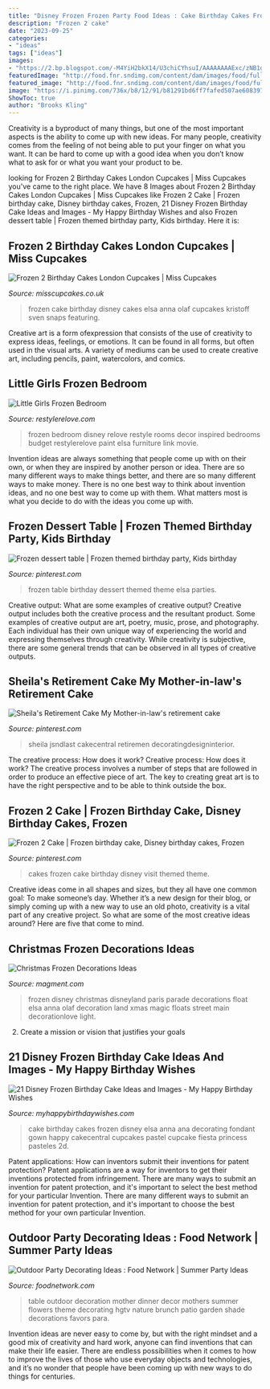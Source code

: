 ```yaml
---
title: "Disney Frozen Frozen Party Food Ideas : Cake Birthday Cakes Frozen Disney Elsa Anna Ana Decorating Fondant Gown Happy Cakecentral Cupcakes Pastel Cupcake Fiesta Princess Pasteles 2d"
description: "Frozen 2 cake"
date: "2023-09-25"
categories:
- "ideas"
tags: ["ideas"]
images:
- "https://2.bp.blogspot.com/-M4YiH2bkX14/U3chiCYhsuI/AAAAAAAAExc/zNB1gmna1yI/s1600/IMG_1025.jpg"
featuredImage: "http://food.fnr.sndimg.com/content/dam/images/food/fullset/2012/4/10/0/summerparties_party-ready-spaces2_s3x4.jpg.rend.hgtvcom.966.1288.suffix/1371606335373.jpeg"
featured_image: "http://food.fnr.sndimg.com/content/dam/images/food/fullset/2012/4/10/0/summerparties_party-ready-spaces2_s3x4.jpg.rend.hgtvcom.966.1288.suffix/1371606335373.jpeg"
image: "https://i.pinimg.com/736x/b8/12/91/b81291bd6ff7fafed507ae608397cfdc.jpg"
ShowToc: true
author: "Brooks Kling"
---
```



Creativity is a byproduct of many things, but one of the most important aspects is the ability to come up with new ideas. For many people, creativity comes from the feeling of not being able to put your finger on what you want. It can be hard to come up with a good idea when you don’t know what to ask for or what you want your product to be.

	

		
looking for Frozen 2 Birthday Cakes London Cupcakes | Miss Cupcakes you've came to the right place. We have 8 Images about Frozen 2 Birthday Cakes London Cupcakes | Miss Cupcakes like Frozen 2 Cake | Frozen birthday cake, Disney birthday cakes, Frozen, 21 Disney Frozen Birthday Cake Ideas and Images - My Happy Birthday Wishes and also Frozen dessert table | Frozen themed birthday party, Kids birthday. Here it is:
		
    
## Frozen 2 Birthday Cakes London Cupcakes | Miss Cupcakes

<img loading=lazy src="http://www.misscupcakes.co.uk/wp-content/uploads/2015/02/Disney-Frozen-birthday-cake.jpg" onerror="this.onerror=null;this.src='https://tse4.mm.bing.net/th?id=OIP.YNDBMh2WoUq4E1TpNEv1WAHaKi&amp;pid=15.1';" alt="Frozen 2 Birthday Cakes London Cupcakes | Miss Cupcakes">

_Source: misscupcakes.co.uk_

>frozen cake birthday disney cakes elsa anna olaf cupcakes kristoff sven snaps featuring. 

	

Creative art is a form ofexpression that consists of the use of creativity to express ideas, feelings, or emotions. It can be found in all forms, but often used in the visual arts. A variety of mediums can be used to create creative art, including pencils, paint, watercolors, and comics.

    
## Little Girls Frozen Bedroom

<img loading=lazy src="https://2.bp.blogspot.com/-M4YiH2bkX14/U3chiCYhsuI/AAAAAAAAExc/zNB1gmna1yI/s1600/IMG_1025.jpg" onerror="this.onerror=null;this.src='https://tse3.mm.bing.net/th?id=OIP.b1RLvK1UzvG6M_fWXQTvzQHaJ4&amp;pid=15.1';" alt="Little Girls Frozen Bedroom">

_Source: restylerelove.com_

>frozen bedroom disney relove restyle rooms decor inspired bedrooms budget restylerelove paint elsa furniture link movie. 

	

Invention ideas are always something that people come up with on their own, or when they are inspired by another person or idea. There are so many different ways to make things better, and there are so many different ways to make money. There is no one best way to think about invention ideas, and no one best way to come up with them. What matters most is what you decide to do with the ideas you come up with.

    
## Frozen Dessert Table | Frozen Themed Birthday Party, Kids Birthday

<img loading=lazy src="https://i.pinimg.com/736x/d7/ff/21/d7ff21dc71e68af6fe1f3df58be7a1eb--frozen-dessert-table-frozen-desserts.jpg" onerror="this.onerror=null;this.src='https://tse4.mm.bing.net/th?id=OIP.zvaSrOCwV7YlNLlSq_OYfwHaNK&amp;pid=15.1';" alt="Frozen dessert table | Frozen themed birthday party, Kids birthday">

_Source: pinterest.com_

>frozen table birthday dessert themed theme elsa parties. 

	

Creative output: What are some examples of creative output?
Creative output includes both the creative process and the resultant product. Some examples of creative output are art, poetry, music, prose, and photography. Each individual has their own unique way of experiencing the world and expressing themselves through creativity. While creativity is subjective, there are some general trends that can be observed in all types of creative outputs.

    
## Sheila&#039;s Retirement Cake My Mother-in-law&#039;s Retirement Cake

<img loading=lazy src="https://i.pinimg.com/736x/b8/12/91/b81291bd6ff7fafed507ae608397cfdc.jpg" onerror="this.onerror=null;this.src='https://tse3.mm.bing.net/th?id=OIP.pys7eajPR1bABBvMeX8MmAHaLD&amp;pid=15.1';" alt="Sheila&#039;s Retirement Cake My Mother-in-law&#039;s retirement cake">

_Source: pinterest.com_

>sheila jsndlast cakecentral retiremen decoratingdesigninterior. 

	

The creative process: How does it work?
Creative process: How does it work?
The creative process involves a number of steps that are followed in order to produce an effective piece of art. The key to creating great art is to have the right perspective and to be able to think outside the box.

    
## Frozen 2 Cake | Frozen Birthday Cake, Disney Birthday Cakes, Frozen

<img loading=lazy src="https://i.pinimg.com/736x/3f/d1/09/3fd109bc4d71b52beb9f820ced456a02.jpg" onerror="this.onerror=null;this.src='https://tse3.mm.bing.net/th?id=OIP.fJccpHzSOd9m0u_d6e3mawHaJ9&amp;pid=15.1';" alt="Frozen 2 Cake | Frozen birthday cake, Disney birthday cakes, Frozen">

_Source: pinterest.com_

>cakes frozen cake birthday disney visit themed theme. 

	

Creative ideas come in all shapes and sizes, but they all have one common goal: To make someone’s day. Whether it’s a new design for their blog, or simply coming up with a new way to use an old photo, creativity is a vital part of any creative project. So what are some of the most creative ideas around? Here are five that come to mind.

    
## Christmas Frozen Decorations Ideas

<img loading=lazy src="https://www.magment.com/wp-content/uploads/2015/11/Christmas-Frozen-Decoration-9.jpg" onerror="this.onerror=null;this.src='https://tse2.mm.bing.net/th?id=OIP.XwyBMtBR4lyv-7IZUijacAHaLH&amp;pid=15.1';" alt="Christmas Frozen Decorations Ideas">

_Source: magment.com_

>frozen disney christmas disneyland paris parade decorations float elsa anna olaf decoration land xmas magic floats street main decorationlove light. 

	

2. Create a mission or vision that justifies your goals

    
## 21 Disney Frozen Birthday Cake Ideas And Images - My Happy Birthday Wishes

<img loading=lazy src="https://www.myhappybirthdaywishes.com/wp-content/uploads/2016/01/elsa-ana-gowns-frozen-birthday-cakes.jpg" onerror="this.onerror=null;this.src='https://tse3.mm.bing.net/th?id=OIP.uhXC-uLq9tRz784PVJtY3AHaJ3&amp;pid=15.1';" alt="21 Disney Frozen Birthday Cake Ideas and Images - My Happy Birthday Wishes">

_Source: myhappybirthdaywishes.com_

>cake birthday cakes frozen disney elsa anna ana decorating fondant gown happy cakecentral cupcakes pastel cupcake fiesta princess pasteles 2d. 

	

Patent applications: How can inventors submit their inventions for patent protection?
Patent applications are a way for inventors to get their inventions protected from infringement. There are many ways to submit an invention for patent protection, and it's important to select the best method for your particular Invention. 
There are many different ways to submit an invention for patent protection, and it's important to choose the best method for your own particular Invention.

    
## Outdoor Party Decorating Ideas : Food Network | Summer Party Ideas

<img loading=lazy src="http://food.fnr.sndimg.com/content/dam/images/food/fullset/2012/4/10/0/summerparties_party-ready-spaces2_s3x4.jpg.rend.hgtvcom.966.1288.suffix/1371606335373.jpeg" onerror="this.onerror=null;this.src='https://tse4.mm.bing.net/th?id=OIP.I0lodmXBbS8rC0iKudH0JgHaJ4&amp;pid=15.1';" alt="Outdoor Party Decorating Ideas : Food Network | Summer Party Ideas">

_Source: foodnetwork.com_

>table outdoor decoration mother dinner decor mothers summer flowers theme decorating hgtv nature brunch patio garden shade decorations favors para. 

	

Invention ideas are never easy to come by, but with the right mindset and a good mix of creativity and hard work, anyone can find inventions that can make their life easier. There are endless possibilities when it comes to how to improve the lives of those who use everyday objects and technologies, and it’s no wonder that people have been coming up with new ways to do things for centuries.

